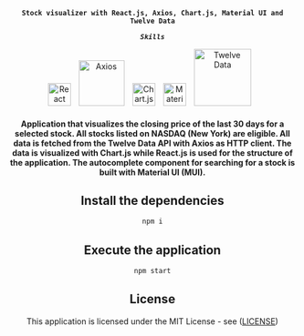 <div align="center">

**`Stock visualizer with React.js, Axios, Chart.js, Material UI and Twelve Data`**


***`Skills`***
<br/>

<img alt="React" width="40px" style="padding-right:10px;" src="https://cdn.jsdelivr.net/gh/devicons/devicon/icons/react/react-original.svg" />
<img alt="Axios" width="80px" style="padding-right:10px;" src="https://upload.wikimedia.org/wikipedia/commons/thumb/d/d1/Axios_%28computer_library%29_logo.svg/2560px-Axios_%28computer_library%29_logo.svg.png" />
<img alt="Chart.js" width="40px" style="padding-right:10px;" src="https://www.chartjs.org/img/chartjs-logo.svg" />
<img alt="Material UI" width="40px" style="padding-right:10px;" src="https://cdn.jsdelivr.net/gh/devicons/devicon/icons/materialui/materialui-original.svg" />
<img alt="Twelve Data" width="100px" style="padding-right:10px;" src="https://i.ibb.co/BPjN3fC/twelvedata-svg.png" />
<br/>

#### Application that visualizes the closing price of the last 30 days for a selected stock. All stocks listed on NASDAQ (New York) are eligible. All data is fetched from the Twelve Data API with Axios as HTTP client. The data is visualized with Chart.js while React.js is used for the structure of the application. The autocomplete component for searching for a stock is built with Material UI (MUI).

## Install the dependencies
```sh
npm i
```

## Execute the application
```sh
npm start
```

## License

This application is licensed under the MIT License - see ([LICENSE](LICENSE))
